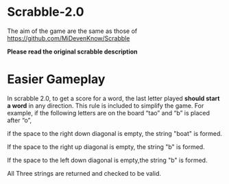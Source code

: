 # Scrabble-2.0
The aim of the game are the same as those of https://github.com/MiDevenKnow/Scrabble

**Please read the original scrabble description**

# Easier Gameplay
In scrabble 2.0, to get a score for a word, the last letter played **should start a word** in any direction. This rule is
included to simplify the game. For example, if the following letters are on the board “tao” and
“b” is placed after “o”, 

if the space to the right down diagonal is empty, the string "boat" is formed.

If the space to the right up diagonal is empty, the string "b" is formed.

If the space to the left down diagonal is empty,the string "b" is formed.

All Three strings are returned and checked to be valid.
